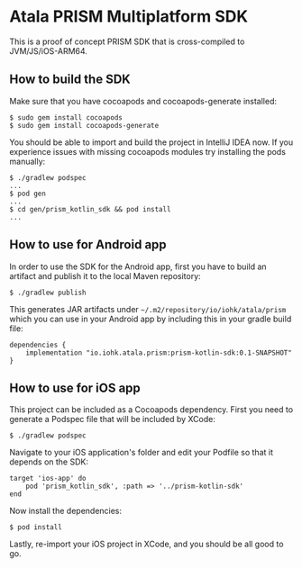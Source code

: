 # Atala PRISM Multiplatform SDK

This is a proof of concept PRISM SDK that is cross-compiled to JVM/JS/iOS-ARM64.

## How to build the SDK

Make sure that you have cocoapods and cocoapods-generate installed:
```
$ sudo gem install cocoapods
$ sudo gem install cocoapods-generate
```

You should be able to import and build the project in IntelliJ IDEA now. If you experience issues with missing cocoapods modules try installing the pods manually:

```
$ ./gradlew podspec
...
$ pod gen
...
$ cd gen/prism_kotlin_sdk && pod install
...
```

## How to use for Android app

In order to use the SDK for the Android app, first you have to build an artifact and publish it to the local Maven repository:
```
$ ./gradlew publish
```

This generates JAR artifacts under `~/.m2/repository/io/iohk/atala/prism` which you can use in your Android app by including this in your gradle build file:
```
dependencies {
    implementation "io.iohk.atala.prism:prism-kotlin-sdk:0.1-SNAPSHOT"
}
```

## How to use for iOS app

This project can be included as a Cocoapods dependency. First you need to generate a Podspec file that will be included by XCode:
```
$ ./gradlew podspec
```

Navigate to your iOS application's folder and edit your Podfile so that it depends on the SDK:
```
target 'ios-app' do
    pod 'prism_kotlin_sdk', :path => '../prism-kotlin-sdk'
end
```

Now install the dependencies:
```
$ pod install
```

Lastly, re-import your iOS project in XCode, and you should be all good to go.